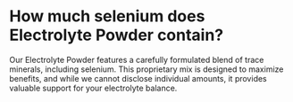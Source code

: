 # How much selenium does Electrolyte Powder contain?

Our Electrolyte Powder features a carefully formulated blend of trace minerals, including selenium. This proprietary mix is designed to maximize benefits, and while we cannot disclose individual amounts, it provides valuable support for your electrolyte balance.